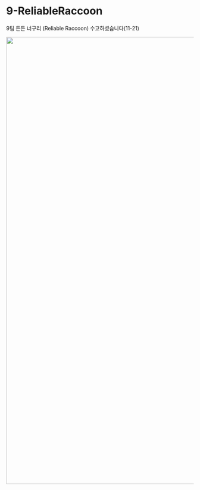 # 9-ReliableRaccoon
9팀 든든 너구리 (Reliable Raccoon)
수고하셨습니다(11-21)
<br>



<img src="https://user-images.githubusercontent.com/65885185/140614660-45bd7c90-f3f1-463e-808c-fa6910572672.png" width="1200"/>
